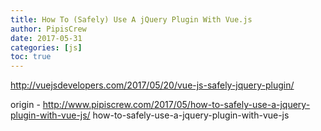 ```yaml
---
title: How To (Safely) Use A jQuery Plugin With Vue.js
author: PipisCrew
date: 2017-05-31
categories: [js]
toc: true
---
```


http://vuejsdevelopers.com/2017/05/20/vue-js-safely-jquery-plugin/

origin - http://www.pipiscrew.com/2017/05/how-to-safely-use-a-jquery-plugin-with-vue-js/ how-to-safely-use-a-jquery-plugin-with-vue-js